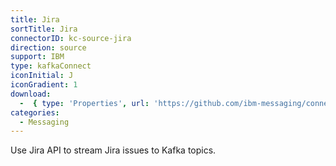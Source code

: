 ```yaml
---
title: Jira
sortTitle: Jira
connectorID: kc-source-jira
direction: source
support: IBM
type: kafkaConnect
iconInitial: J
iconGradient: 1
download:
  -  { type: 'Properties', url: 'https://github.com/ibm-messaging/connectivity-pack-kafka-connectors/blob/main/systems/source%20systems/jira.md' }
categories:
  - Messaging
---
```


Use Jira API to stream Jira issues to Kafka topics.